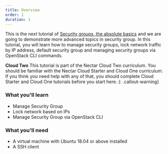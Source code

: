 ```yaml
---
title: Overview
order: 1
duration: 1
---
```


This is the next tutorial of [Security groups, the absolute basics](/sec-groups-101) and we are going to demonstrate more advanced topics in security group. In this tutorial, you  will learn how to manage security groups, lock network traffic by IP address, default security group and managing security groups via OpenStack CLI commands.

**Cloud Two**
This tutorial is part of the Nectar Cloud Two curriculum. You should be familiar with the Nectar Cloud Starter and Cloud One curriculum. If you think you need help with any of that, you should complete Cloud Starter and Cloud One tutorials before you start here.
{: .callout-warning}

### What you'll learn

- Manage Security Group
- Lock network based on IPs
- Manage Security Group via OpenStack CLI

### What you'll need

- A virtual machine with Ubuntu 18.04 or above installed
- A SSH client